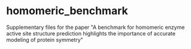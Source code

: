 # homomeric_benchmark
Supplementary files for the paper "A benchmark for homomeric enzyme active site structure prediction highlights the importance of accurate modeling of protein symmetry"
